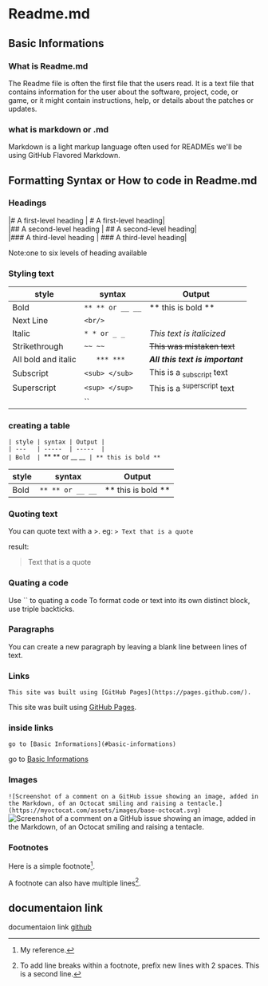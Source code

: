 # Readme.md

## Basic Informations

### What is Readme.md
The Readme file is often the first file that the users read. It is a text file that contains information for the user about the software, project, code, or game, or it might contain instructions, help, or details about the patches or updates.


### what is markdown or .md
Markdown is a light markup language often used for READMEs
we'll be using GitHub Flavored Markdown.


## Formatting Syntax or How to code in Readme.md


### Headings

|\# A first-level heading | # A first-level heading| <br/>
|\## A second-level heading | ## A second-level heading| <br/>
|\### A third-level heading | ### A third-level heading| <br/>

Note:one to six levels of heading available


### Styling text

| style | syntax | Output |
| ---   | -----  | -----  |
| Bold  | `** ** or __ __` | ** this is bold **
| Next Line | `<br/>` |  |
| Italic | `* * or _ _` | _This text is italicized_ |
| Strikethrough | `~~ ~~` | ~~This was mistaken text~~ |
| All bold and italic | `	*** ***` | ***All this text is important*** |
| Subscript | `<sub> </sub>` | This is a <sub>subscript</sub> text |
| Superscript | `<sup> </sup>` | This is a <sup>superscript</sup> text |
|  | `` |  |


### creating a table

`| style | syntax | Output |`<br>
`| ---   | -----  | -----  |`<br>
`| Bold  | `** ** or __ __` | ** this is bold **`

| style | syntax | Output |
| ---   | -----  | -----  |
| Bold  | `** ** or __ __` | ** this is bold **                      

### Quoting text

You can quote text with a \>.
eg: `> Text that is a quote`

result:
> Text that is a quote

### Quating a code 
Use `` to quating a code
To format code or text into its own distinct block, use triple backticks.




### Paragraphs
You can create a new paragraph by leaving a blank line between lines of text.


### Links

`This site was built using [GitHub Pages](https://pages.github.com/).`

This site was built using [GitHub Pages](https://pages.github.com/).

### inside links

`go to [Basic Informations](#basic-informations)`

go to [Basic Informations](#basic-informations)



### Images
`![Screenshot of a comment on a GitHub issue showing an image, added in the Markdown, of an Octocat smiling and raising a tentacle.](https://myoctocat.com/assets/images/base-octocat.svg)`
![Screenshot of a comment on a GitHub issue showing an image, added in the Markdown, of an Octocat smiling and raising a tentacle.](https://myoctocat.com/assets/images/base-octocat.svg)

### Footnotes
Here is a simple footnote[^1].

A footnote can also have multiple lines[^2].

[^1]: My reference.
[^2]: To add line breaks within a footnote, prefix new lines with 2 spaces.
  This is a second line.


## documentaion link
documentaion link [github](https://docs.github.com/en/get-started/writing-on-github/getting-started-with-writing-and-formatting-on-github/basic-writing-and-formatting-syntax)
